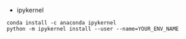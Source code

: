 - ipykernel 
```
conda install -c anaconda ipykernel
python -m ipykernel install --user --name=YOUR_ENV_NAME
```
